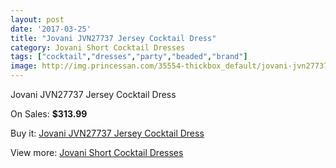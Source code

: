 ```yaml
---
layout: post
date: '2017-03-25'
title: "Jovani JVN27737 Jersey Cocktail Dress"
category: Jovani Short Cocktail Dresses
tags: ["cocktail","dresses","party","beaded","brand"]
image: http://img.princessan.com/35554-thickbox_default/jovani-jvn27737-jersey-cocktail-dress.jpg
---
```

Jovani JVN27737 Jersey Cocktail Dress

On Sales: **$313.99**
<a href="https://www.princessan.com/en/16625-jovani-jvn27737-jersey-cocktail-dress.html"><amp-img layout="responsive" width="600" height="600" src="//img.princessan.com/35554-thickbox_default/jovani-jvn27737-jersey-cocktail-dress.jpg" alt="Jovani JVN27737 Jersey Cocktail Dress 0" /></a>
<a href="https://www.princessan.com/en/16625-jovani-jvn27737-jersey-cocktail-dress.html"><amp-img layout="responsive" width="600" height="600" src="//img.princessan.com/35556-thickbox_default/jovani-jvn27737-jersey-cocktail-dress.jpg" alt="Jovani JVN27737 Jersey Cocktail Dress 1" /></a>
<a href="https://www.princessan.com/en/16625-jovani-jvn27737-jersey-cocktail-dress.html"><amp-img layout="responsive" width="600" height="600" src="//img.princessan.com/35555-thickbox_default/jovani-jvn27737-jersey-cocktail-dress.jpg" alt="Jovani JVN27737 Jersey Cocktail Dress 2" /></a>

Buy it: [Jovani JVN27737 Jersey Cocktail Dress](https://www.princessan.com/en/16625-jovani-jvn27737-jersey-cocktail-dress.html "Jovani JVN27737 Jersey Cocktail Dress")

View more: [Jovani Short Cocktail Dresses](https://www.princessan.com/en/139- "Jovani Short Cocktail Dresses")